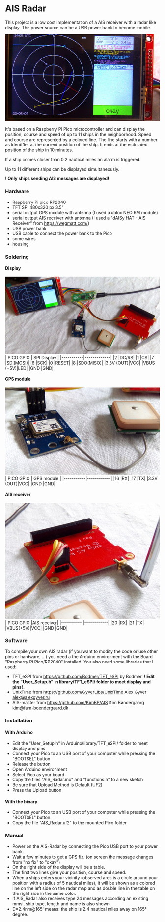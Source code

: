 # AIS Radar
This project is a low cost implementation of a AIS receiver with a radar like display.
The power source can be a USB power bank to become mobile.

![screen](./images/screen.jpg)

It's based on a Raspberry Pi Pico microcontroller and can display the position, course and speed of up to 11 ships in the neighborhood.
Speed and course are represented by a colored line. The line starts with a number as identifier at the current position of the ship.
It ends at the estimated position of the ship in 10 minutes.

If a ship comes closer than 0.2 nautical miles an alarm is triggered.

Up to 11 different ships can be displayed simultaneously.

**! Only ships sending AIS messages are displayed!**

### Hardware
- Raspberry Pi pico RP2040
- TFT SPI 480x320 px 3.5\" 
- serial output GPS module with antenna (I used a ublox NEO 6M module)
- serial output AIS receiver with antenna (I used a "dAISy HAT - AIS Receiver" from https://wegmatt.com/)
- USB power bank
- USB cable to connect the power bank to the Pico
- some wires
- housing

### Soldering
#### Display
![display](./images/cabling.jpg)
| PICO GPIO | SPI Display |
|-----------|-------------|
|2 |DC/RS|
|1 |CS|
|7 |SDI(MOSI)|
|6 |SCK|
|0 |RESET|
|8 |SDO(MISO)|
|3.3V (OUT)|VCC|
|VBUS (+5V)|LED|
|GND |GND|

#### GPS module
![GPS module](./images/gps.jpg)
| PICO GPIO | GPS module |
|-----------|------------|
|16 |RX|
|17 |TX|
|3.3V (OUT)|VCC|
|GND |GND|

#### AIS receiver
![AIS receiver](./images/ais.jpg)
| PICO GPIO |AIS receiver|
|-----------|------------|
|20 |RX|
|21 |TX|
|VBUS(+5V)|VCC|
|GND |GND|

### Software
To compile your own AIS radar (if you want to modify the code or use other pins or hardware, ...) you need a the Arduino environment with the Board "Raspberry Pi Pico/RP2040" installed.
You also need some libraries that I used:
- TFT_eSPI  from https://github.com/Bodmer/TFT_eSPI by Bodmer. **! Edit the "User\_Setup.h" in library/TFT\_eSPI/ folder to meet display and pins!**_
- UnixTime from https://github.com/GyverLibs/UnixTime Alex Gyver <alex@alexgyver.ru>
- AIS-master from https://github.com/KimBP/AIS Kim Bøndergaarg <kim@fam-boendergaard.dk>

### Installation
#### With Arduino
- Edit the "User\_Setup.h" in Arduino/library/TFT\_eSPI/ folder to meet display and pins
- Connect your Pico to an USB port of your computer while pressing the "BOOTSEL" button
- Release the button
- Open Arduino environment
- Select Pico as your board
- Copy the files "AIS\_Radar.ino" and "functions.h" to a new sketch
- Be sure that Upload Method is Default (UF2)
- Press the Upload button

#### With the binary
- Connect your Pico to an USB port of your computer while pressing the "BOOTSEL" button
- Copy the file "AIS\_Radar.uf2" to the mounted Pico folder

### Manual
- Power on the AIS-Radar by connecting the Pico USB port to your power bank.
- Wait a few minutes to get a GPS fix. (on screen the message changes from "no fix" to "okay")
- On the right side of the display will be a table.
- The first two lines give your position, course and speed.
- When a ships enters your vicinity (observed area is a circle around your position with a radius of 5 nautical miles), it will be shown as a colored line on the left side on the radar map and as double line in the table on the right side in the same color.
- If AIS\_Radar also receives type 24 messages according an existing mmsi, ship type, length and name is also shown.
- D=2.4nm@165' means: the ship is 2.4 nautical miles away on 165° degree.
